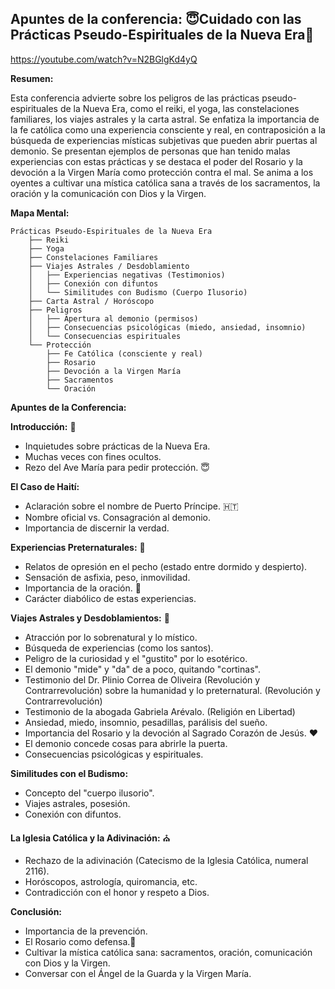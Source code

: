 ## Apuntes de la conferencia:  😇Cuidado con las Prácticas Pseudo-Espirituales de la Nueva Era🧿

https://youtube.com/watch?v=N2BGlgKd4yQ


**Resumen:**

Esta conferencia advierte sobre los peligros de las prácticas pseudo-espirituales de la Nueva Era, como el reiki, el yoga, las constelaciones familiares, los viajes astrales y la carta astral. Se enfatiza la importancia de la fe católica como una experiencia consciente y real, en contraposición a la búsqueda de experiencias místicas subjetivas que pueden abrir puertas al demonio. Se presentan ejemplos de personas que han tenido malas experiencias con estas prácticas y se destaca el poder del Rosario y la devoción a la Virgen María como protección contra el mal.  Se anima a los oyentes a cultivar una mística católica sana a través de los sacramentos, la oración y la comunicación con Dios y la Virgen.

**Mapa Mental:**

```
Prácticas Pseudo-Espirituales de la Nueva Era
    ├── Reiki
    ├── Yoga
    ├── Constelaciones Familiares
    ├── Viajes Astrales / Desdoblamiento
    │   ├── Experiencias negativas (Testimonios)
    │   ├── Conexión con difuntos
    │   └── Similitudes con Budismo (Cuerpo Ilusorio)
    ├── Carta Astral / Horóscopo
    ├── Peligros
    │   ├── Apertura al demonio (permisos)
    │   ├── Consecuencias psicológicas (miedo, ansiedad, insomnio)
    │   └── Consecuencias espirituales
    └── Protección
        ├── Fe Católica (consciente y real)
        ├── Rosario
        ├── Devoción a la Virgen María
        ├── Sacramentos
        └── Oración
```


**Apuntes de la Conferencia:**

**Introducción:** 🙏

*  Inquietudes sobre prácticas de la Nueva Era.
*  Muchas veces con fines ocultos.
*  Rezo del Ave María para pedir protección.  😇

**El Caso de Haití:**

* Aclaración sobre el nombre de Puerto Príncipe. 🇭🇹
*  Nombre oficial vs. Consagración al demonio.
*  Importancia de discernir la verdad.

**Experiencias Preternaturales:** 👻

*  Relatos de opresión en el pecho (estado entre dormido y despierto).
* Sensación de asfixia, peso, inmovilidad.
*  Importancia de la oración. 🙏
*  Carácter diabólico de estas experiencias.

**Viajes Astrales y Desdoblamientos:** 🌌

*  Atracción por lo sobrenatural y lo místico.
*  Búsqueda de experiencias (como los santos).
*  Peligro de la curiosidad y el "gustito" por lo esotérico.
*  El demonio "mide" y "da" de a poco, quitando "cortinas".
*  Testimonio del Dr. Plinio Correa de Oliveira (Revolución y Contrarrevolución) sobre la humanidad y lo preternatural. (Revolución y Contrarrevolución)
*  Testimonio de la abogada Gabriela Arévalo. (Religión en Libertad)
*  Ansiedad, miedo, insomnio, pesadillas, parálisis del sueño.
*  Importancia del Rosario y la devoción al Sagrado Corazón de Jesús. ❤️
*  El demonio concede cosas para abrirle la puerta.
*  Consecuencias psicológicas y espirituales.

**Similitudes con el Budismo:**

*  Concepto del "cuerpo ilusorio".
*  Viajes astrales, posesión.
*  Conexión con difuntos.

**La Iglesia Católica y la Adivinación:** ⛪

*  Rechazo de la adivinación (Catecismo de la Iglesia Católica, numeral 2116).
*  Horóscopos, astrología, quiromancia, etc.
*  Contradicción con el honor y respeto a Dios.

**Conclusión:**

*  Importancia de la prevención.
*  El Rosario como defensa.📿
*  Cultivar la mística católica sana: sacramentos, oración, comunicación con Dios y la Virgen.
*  Conversar con el Ángel de la Guarda y la Virgen María.


